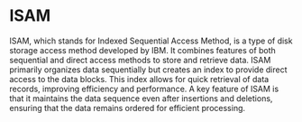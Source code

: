 # ISAM

ISAM, which stands for Indexed Sequential Access Method, is a type of disk storage access method developed by IBM. It combines features of both sequential and direct access methods to store and retrieve data. ISAM primarily organizes data sequentially but creates an index to provide direct access to the data blocks. This index allows for quick retrieval of data records, improving efficiency and performance. A key feature of ISAM is that it maintains the data sequence even after insertions and deletions, ensuring that the data remains ordered for efficient processing.